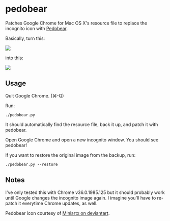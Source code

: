 pedobear
========

Patches Google Chrome for Mac OS X's resource file to replace the incognito icon with [Pedobear](http://en.wikipedia.org/wiki/Pedobear).

Basically, turn this:

![](https://github.com/bertrandom/pedobear/blob/gh-pages/images/incognito_original.png)

into this:

![](https://github.com/bertrandom/pedobear/blob/gh-pages/images/incognito_pedobear.png)

## Usage

Quit Google Chrome. (⌘-Q)

Run:

`./pedobear.py`

It should automatically find the resource file, back it up, and patch it with pedobear.

Open Google Chrome and open a new incognito window. You should see pedobear!

If you want to restore the original image from the backup, run:

`./pedobear.py --restore`

## Notes

I've only tested this with Chrome v36.0.1985.125 but it should probably work until Google changes the incognito image again. I imagine you'll have to re-patch it everytime Chrome updates, as well.

Pedobear icon courtesy of [Miniartx on deviantart](http://miniartx.deviantart.com/art/Pedobear-180327384).
